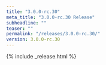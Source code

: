 ```yaml
---
title: "3.0.0-rc.30"
meta_title: "3.0.0-rc.30 Release"
subheadline: ""
teaser: ""
permalink: "/releases/3.0.0-rc.30/"
version: 3.0.0-rc.30
---
```


{% include _release.html %}
